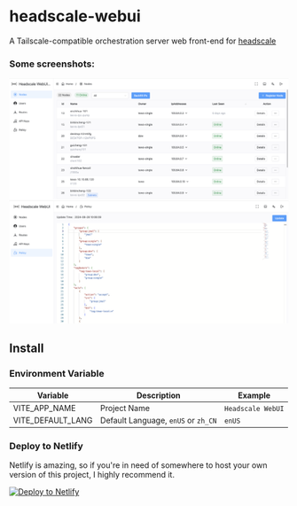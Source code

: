 # headscale-webui
A Tailscale-compatible orchestration server web front-end for [headscale](https://github.com/juanfont/headscale)

### Some screenshots:
![截屏2024-08-28 10.03.57.png](doc%2F%E6%88%AA%E5%B1%8F2024-08-28%2010.03.57.png)
![截屏2024-08-28 10.06.21.png](doc%2F%E6%88%AA%E5%B1%8F2024-08-28%2010.06.21.png)

## Install

### Environment Variable

| Variable | Description                  | Example           |
|----|------------------------------|-------------------|
| VITE_APP_NAME | Project Name                 | `Headscale WebUI` |
| VITE_DEFAULT_LANG | Default Language, `enUS` or `zh_CN` | `enUS`            |

### Deploy to Netlify
Netlify is amazing, so if you're in need of somewhere to host your own version of this project, I highly recommend it.

[![Deploy to Netlify](https://www.netlify.com/img/deploy/button.svg)](https://app.netlify.com/start/deploy?repository=https://github.com/jamebal/headscale-webui)
